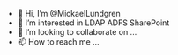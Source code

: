 - 👋 Hi, I’m @MickaelLundgren
- 👀 I’m interested in LDAP ADFS SharePoint
- 💞️ I’m looking to collaborate on ...
- 📫 How to reach me ...

<!---
MickaelLundgren/MickaelLundgren is a ✨ special ✨ repository because its `README.md` (this file) appears on your GitHub profile.
You can click the Preview link to take a look at your changes.
--->
